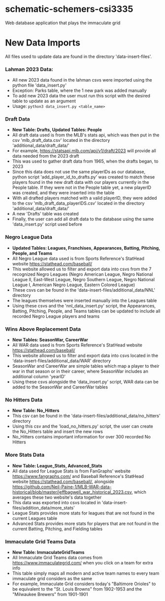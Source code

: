 # schematic-schemers-csi3335
Web database application that plays the immaculate grid

# New Data Imports
All files used to update data are found in the directory 'data-insert-files'.

### Lahman 2023 Data:
 
- All new 2023 data found in the lahman csvs were imported using the python file 'data_insert.py'
- Exception: Parks table, where the 1 new park was added manually
- To add new 2023 data the user must run this script with the desired table to update as an argument
- Usage: `python3 data_insert.py <table_name>`

### Draft Data

- **New Table: Drafts, Updated Tables: People**
- All draft data used is from the MLB's stats api, which was then put in the csv 'mlb_draft_data.csv' located in the
directory 'additional_data/draft_data/'
- For example, https://statsapi.mlb.com/api/v1/draft/2023 will provide all data needed from the 2023 draft
- This was used to gather draft data from 1965, when the drafts began, to 2023
- Since this data does not use the same playerIDs as our database, python script 'add_player_id_to_drafts.py' was created
to match these players found in the new draft data with our players currently in the People table. If they were not in
the People table yet, a new playerID was created, and they were inserted into the table
- With all drafted players matched with a valid playerID, they were added to the csv 'mlb_draft_data_playerIDS.csv' located
in the directory 'additional_data/draft_data/'
- A new 'Drafts' table was created
- Finally, the user can add all draft data to the database using the same 'data_insert.py' script used before

### Negro League Data
- **Updated Tables: Leagues, Franchises, Appearances, Batting, Pitching, People, and Teams**
- All Negro League data used is from Sports Reference's StatHead website https://stathead.com/baseball/
- This website allowed us to filter and export data into csvs from the 7 recognized Negro Leagues (Negro American League, 
Negro National League II, East-West League, Negro Southern League, Negro National League I, American Negro League, 
Eastern Colored League)
- These csvs can be found in the 'data-insert-files/additional_data/NNL' directory
- The leagues themselves were inserted manually into the Leagues table
- Using these csvs and the 'nnl_data_insert.py' script, the Appearances, Batting, Pitching, People, and Teams tables can be updated to
include all recorded Negro League players and teams

### Wins Above Replacement Data
- **New Tables: SeasonWar, CareerWar**
- All WAR data used is from Sports Reference's StatHead website https://stathead.com/baseball/
- This website allowed us to filter and export data into csvs located in the 'data-insert-files/additional_data/WAR' directory
- SeasonWar and CareerWar are simple tables which map a player to their war in that season or in their career, where SeasonWar
includes an additional column 'yearID'
- Using these csvs alongside the 'data_insert.py' script, WAR data can be added to the SeasonWar and CareerWar tables 

### No Hitters Data
- **New Table: No_Hitters**
- This csv can be found in the 'data-insert-files/additional_data/no_hitters' directory
- Using this csv and the 'load_no_hitters.py' script, the user can create the No_Hitters table and insert the new rows
- No_Hitters contains important information for over 300 recorded No Hitters

### More Stats Data
- **New Table: League_Stats, Advanced_Stats**
- All data used for League Stats is from FanGraphs' website https://www.fangraphs.com/ and Baseball Reference's StatHead website https://stathead.com/baseball/,
alongside https://github.com/Neil-Paine-1/MLB-WAR-data-historical/blob/master/jeffbagwell_war_historical_2023.csv, which averages
these two website's data together
- This data was exported into csvs located in 'data-insert-files/addition_data/more_stats'
- League Stats provides more stats for leagues that are not found in the current Leagues table
- Advanced Stats provides more stats for players that are not found in the current Batting, Pitching, and Fielding tables

### Immaculate Grid Teams Data
- **New Table: ImmaculateGridTeams**
- All Immaculate Grid Teams data comes from https://www.immaculategrid.com/ when you click on a team for extra info
- This table simply maps all modern and active team names to every team immaculate grid considers as the same
- For example, Immaculate Grid considers today's "Baltimore Orioles" to be equivalent to the "St. Louis Browns" from 
1902-1953 and the "Milwaukee Brewers" from 1901-1901